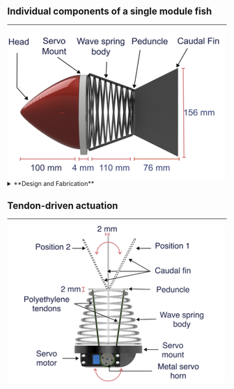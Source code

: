 ## Individual components of a single module fish

---

<img src="Images/side.PNG" alt="Parts" width="500"/>

<details>
    <summary>**Design and Fabrication**</summary>
    This modular approach provides the flexibility of performing eclectic locomotion gaits by increasing the number of modules. For instance, a single module can only perform an oscillatory pattern. In contrast, a multi-module (3 and above) displays an undulatory motion. 
</details>


## Tendon-driven actuation 

---

<img src="Images/cable.PNG" alt="Actuation" width="500"/>


